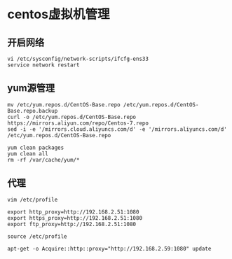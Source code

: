# centos虚拟机管理

## 开启网络

```
vi /etc/sysconfig/network-scripts/ifcfg-ens33
service network restart 
```

## yum源管理

```
mv /etc/yum.repos.d/CentOS-Base.repo /etc/yum.repos.d/CentOS-Base.repo.backup
curl -o /etc/yum.repos.d/CentOS-Base.repo https://mirrors.aliyun.com/repo/Centos-7.repo
sed -i -e '/mirrors.cloud.aliyuncs.com/d' -e '/mirrors.aliyuncs.com/d' /etc/yum.repos.d/CentOS-Base.repo

yum clean packages
yum clean all
rm -rf /var/cache/yum/*
```

## 代理

`vim /etc/profile`

```
export http_proxy=http://192.168.2.51:1080
export https_proxy=http://192.168.2.51:1080
export ftp_proxy=http://192.168.2.51:1080
```

```
source /etc/profile
```

```
apt-get -o Acquire::http::proxy="http://192.168.2.59:1080" update
```

## 





















